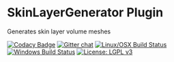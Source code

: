 # SkinLayerGenerator Plugin
Generates skin layer volume meshes 

[![Codacy Badge](https://api.codacy.com/project/badge/Grade/7edd60b62af741eeb0f04e35a56f19e8)](https://www.codacy.com/app/stephan_5/plugin_SkinLayerGenerator?utm_source=github.com&utm_medium=referral&utm_content=NeuroBox3D/plugin_SkinLayerGenerator&utm_campaign=badger)
[![Gitter chat](https://badges.gitter.im/woothemes/FlexSlider.png)](https://gitter.im/NeuroBox3D)
[![Linux/OSX Build Status](https://travis-ci.org/NeuroBox3D/plugin_SkinLayerGenerator.svg?branch=master)](https://travis-ci.org/NeuroBox3D/plugin_SkinLayerGenerator)
[![Windows Build Status](https://ci.appveyor.com/api/projects/status/8e3r4d2965r42goy?svg=true)](https://ci.appveyor.com/project/stephanmg/plugin-skinlayergenerator)
[![License: LGPL v3](https://img.shields.io/badge/License-LGPL%20v3-blue.svg)](http://www.gnu.org/licenses/lgpl-3.0)
